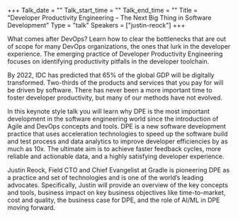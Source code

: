 +++
Talk_date = ""
Talk_start_time = ""
Talk_end_time = ""
Title = "Developer Productivity Engineering – The Next Big Thing in Software Development"
Type = "talk"
Speakers = ["justin-reock"]
+++

What comes after DevOps? Learn how to clear the bottlenecks that are out of scope for many DevOps organizations, the ones that lurk in the developer experience. The emerging practice of Developer Productivity Engineering focuses on identifying productivity pitfalls in the developer toolchain.

By 2022, IDC has predicted that 65% of the global GDP will be digitally transformed. Two-thirds of the products and services that you pay for will be driven by software. There has never been a more important time to foster developer productivity, but many of our methods have not evolved.

In this keynote style talk you will learn why DPE is the most important development in the software engineering world since the introduction of Agile and DevOps concepts and tools. DPE is a new software development practice that uses acceleration technologies to speed up the software build and test process and data analytics to improve developer efficiencies by as much as 10x. The ultimate aim is to achieve faster feedback cycles, more reliable and actionable data, and a highly satisfying developer experience.

Justin Reock, Field CTO and Chief Evangelist at Gradle is pioneering DPE as a practice and set of technologies and is one of the world’s leading advocates. Specifically, Justin will provide an overview of the key concepts and tools, business impact on key business objectives like time-to-market, cost and quality, the business case for DPE, and the role of AI/ML in DPE moving forward.